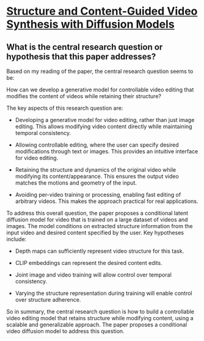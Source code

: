 # [Structure and Content-Guided Video Synthesis with Diffusion Models](https://arxiv.org/abs/2302.03011)

## What is the central research question or hypothesis that this paper addresses?

 Based on my reading of the paper, the central research question seems to be:

How can we develop a generative model for controllable video editing that modifies the content of videos while retaining their structure? 

The key aspects of this research question are:

- Developing a generative model for video editing, rather than just image editing. This allows modifying video content directly while maintaining temporal consistency.

- Allowing controllable editing, where the user can specify desired modifications through text or images. This provides an intuitive interface for video editing.

- Retaining the structure and dynamics of the original video while modifying its content/appearance. This ensures the output video matches the motions and geometry of the input.

- Avoiding per-video training or processing, enabling fast editing of arbitrary videos. This makes the approach practical for real applications.

To address this overall question, the paper proposes a conditional latent diffusion model for video that is trained on a large dataset of videos and images. The model conditions on extracted structure information from the input video and desired content specified by the user. Key hypotheses include:

- Depth maps can sufficiently represent video structure for this task.

- CLIP embeddings can represent the desired content edits. 

- Joint image and video training will allow control over temporal consistency.

- Varying the structure representation during training will enable control over structure adherence.

So in summary, the central research question is how to build a controllable video editing model that retains structure while modifying content, using a scalable and generalizable approach. The paper proposes a conditional video diffusion model to address this question.
